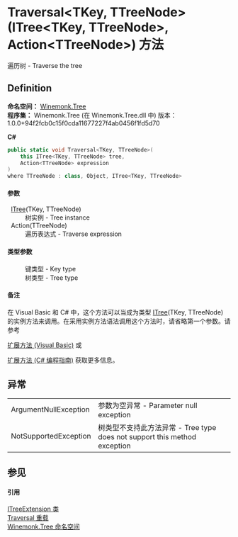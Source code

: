 # Traversal&lt;TKey, TTreeNode&gt;(ITree&lt;TKey, TTreeNode&gt;, Action&lt;TTreeNode&gt;) 方法


遍历树 - Traverse the tree



## Definition
**命名空间：** <a href="N_Winemonk_Tree.md">Winemonk.Tree</a>  
**程序集：** Winemonk.Tree (在 Winemonk.Tree.dll 中) 版本：1.0.0+94f2fcb0c15f0cda11677227f4ab0456f1fd5d70

**C#**
``` C#
public static void Traversal<TKey, TTreeNode>(
	this ITree<TKey, TTreeNode> tree,
	Action<TTreeNode> expression
)
where TTreeNode : class, Object, ITree<TKey, TTreeNode>

```



#### 参数
<dl><dt>  <a href="T_Winemonk_Tree_ITree_2.md">ITree</a>(TKey, TTreeNode)</dt><dd>树实例 - Tree instance</dd><dt>  Action(TTreeNode)</dt><dd>遍历表达式 - Traverse expression</dd></dl>

#### 类型参数
<dl><dt /><dd>键类型 - Key type</dd><dt /><dd>树类型 - Tree type</dd></dl>

#### 备注
在 Visual Basic 和 C# 中，这个方法可以当成为类型 <a href="T_Winemonk_Tree_ITree_2.md">ITree</a>(TKey, TTreeNode) 的实例方法来调用。在采用实例方法语法调用这个方法时，请省略第一个参数。请参考 <a href="https://docs.microsoft.com/dotnet/visual-basic/programming-guide/language-features/procedures/extension-methods" target="_blank" rel="noopener noreferrer">

扩展方法 (Visual Basic)</a> 或 <a href="https://docs.microsoft.com/dotnet/csharp/programming-guide/classes-and-structs/extension-methods" target="_blank" rel="noopener noreferrer">

扩展方法 (C# 编程指南)</a> 获取更多信息。

## 异常
<table>
<tr>
<td>ArgumentNullException</td>
<td>参数为空异常 - Parameter null exception</td></tr>
<tr>
<td>NotSupportedException</td>
<td>树类型不支持此方法异常 - Tree type does not support this method exception</td></tr>
</table>

## 参见


#### 引用
<a href="T_Winemonk_Tree_ITreeExtension.md">ITreeExtension 类</a>  
<a href="Overload_Winemonk_Tree_ITreeExtension_Traversal.md">Traversal 重载</a>  
<a href="N_Winemonk_Tree.md">Winemonk.Tree 命名空间</a>  
